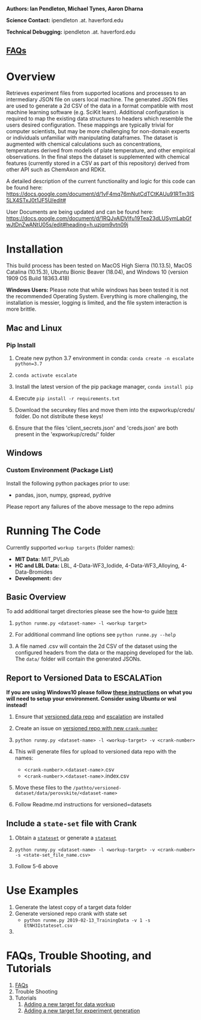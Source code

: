 **Authors: Ian Pendleton, Michael Tynes, Aaron Dharna**

**Science Contact:** ipendleton .at. haverford.edu

**Technical Debugging:** ipendleton .at. haverford.edu

## [FAQs](https://github.com/darkreactions/ESCALATE_Capture/wiki/Users:-FAQs)

Overview
=================
Retrieves experiment files from supported locations and processes to an intermediary JSON file on users local machine.  The generated JSON files are used to generate a 2d CSV of the data in a format 
compatible with most machine learning software (e.g. SciKit learn).  Additional configuration is required to map the existing
data structures to headers which resemble the users desired configuration.  These mappings are typically trivial for computer
scientists, but may be more challenging for non-domain experts or individuals unfamiliar with manipulating dataframes. The
dataset is augmented with chemical calculations such as concentrations, temperatures derived from models of plate temperature,
and other empirical observations.  In the final steps the dataset is supplemented with chemical features (currently stored in a
CSV as part of this repository) derived from other API such as ChemAxon and RDKit.

A detailed description of the current functionality and logic for this code can be found here: https://docs.google.com/document/d/1vF4mq76mNutCdTCtKAUu91RTm3IS5LX4STxJ0t1JF5U/edit#

User Documents are being updated and can be found here: https://docs.google.com/document/d/1RQJvAlDVIfu19Tea23dLUSymLabGfwJtDnZwANtU05s/edit#heading=h.uzjqm9vtn09j


Installation
============
  This build process has been tested on MacOS High Sierra (10.13.5), MacOS Catalina (10.15.3), Ubuntu Bionic Beaver (18.04), and Windows 10 (version 1909 OS Build 18363.418)

  <b> Windows Users:</b> Please note that while windows has been tested it is not the recommended Operating System. Everything is more challenging, the installation is messier, logging is limited, and the file 
  system interaction is more brittle.

## Mac and Linux
### Pip Install

1. Create new python 3.7 environment in conda: `conda create -n escalate python=3.7`

2. `conda activate escalate`

3. Install the latest version of the pip package manager, `conda install pip`

4. Execute `pip install -r requirements.txt`
   
5. Download the securekey files and move them into the expworkup/creds/ folder. Do not distribute these keys!

6. Ensure that the files 'client_secrets.json' and 'creds.json' are both present in the 'expworkup/creds/' folder

## Windows



### Custom Environment (Package List)
Install the following python packages prior to use:
- pandas, json, numpy, gspread, pydrive

Please report any failures of the above message to the repo admins
 
Running The Code
=================
Currently supported `workup targets` (folder names): 
  * **MIT Data:** MIT_PVLab
  * **HC and LBL Data:** LBL, 4-Data-WF3_Iodide, 4-Data-WF3_Alloying, 4-Data-Bromides
  * **Development:** dev

## Basic Overview
To add additional target directories please see the how-to guide [here](https://github.com/darkreactions/ESCALATE_Capture/wiki/Developers:-Adding-New-Labs-to-devconfig.py)

1. `python runme.py <dataset-name> -l <workup target>` 
  
2. For additional command line options see `python runme.py --help`
  
5. A file named <directory>.csv will contain the 2d CSV of the dataset using the configured headers from the data or the mapping developed for the lab.  The `data/` folder will contain the generated JSONs.

## Report to Versioned Data to ESCALATion
**If you are using Windows10 please follow [these instructions](https://github.com/darkreactions/ESCALATE_Capture/wiki/User:-Configuring-Windows-Environment) on what you will need to setup your environment. Consider using Ubuntu or wsl instead!**

1. Ensure that [versioned data repo](https://gitlab.sd2e.org/sd2program/versioned-datasets) and [escalation](http://escalation.sd2e.org/) are installed

2. Create an issue on [versioned repo with new `crank-number`](https://gitlab.sd2e.org/sd2program/versioned-datasets/issues)

3. `python runmy.py <dataset-name> -l <workup-target> -v <crank-number>`

4. This will generate files for upload to versioned data repo with the names:
   * <`crank-number`>.<`dataset-name`>.csv
   * <`crank-number`>.<`dataset-name`>.index.csv  

5. Move these files to the `/pathto/versioned-dataset/data/perovskite/<dataset-name>`

6. Follow Readme.md instructions for versioned=datasets

## Include a `state-set` file with Crank

1. Obtain a [`stateset`](https://drive.google.com/open?id=1HrVSv9DN7vJCKNVZ-y4yiwg6vAXxBBw8) or generate a [`stateset`](https://github.com/darkreactions/ESCALATE_Capture)

2. `python runmy.py <dataset-name> -l <workup-target> -v <crank-number> -s <state-set_file_name.csv>`

3. Follow 5-6 above


Use Examples
======================

1. Generate the latest copy of a target data folder
2. Generate versioned repo crank with state set
   * `python runme.py 2019-02-13_TrainingData -v 1 -s EtNH3Istateset.csv` 
3.

FAQs, Trouble Shooting, and Tutorials
======================
1. [FAQs](https://github.com/darkreactions/ESCALATE_Capture/wiki/Users:-FAQs)
2. Trouble Shooting
3. Tutorials
   1. [Adding a new target for data workup](https://github.com/darkreactions/ESCALATE_Capture/wiki/Developers:-Adding-New-Labs-to-devconfig.py)
   2. [Adding a new target for experiment generation]()
